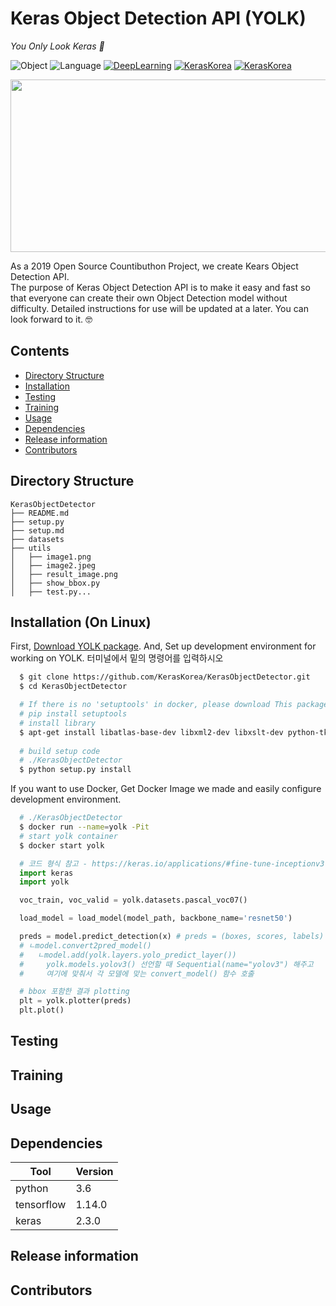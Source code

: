 # Keras Object Detection API (YOLK)

_You Only Look Keras :fried_egg:_

![Object](https://img.shields.io/badge/Object-Detector-Yellow.svg)
![Language](https://img.shields.io/badge/Language-Python-blue.svg)
[![DeepLearning](https://img.shields.io/badge/DeepLearning-Keras-red.svg)](https://keras.io)
[![KerasKorea](https://img.shields.io/badge/Community-KerasKorea-purple.svg)](https://www.facebook.com/groups/KerasKorea/)
[![KerasKorea](https://img.shields.io/badge/2019-Contributhon-green.svg)](https://www.kosshackathon.kr/)

<p align="center">
  <img width="509" height="276" src="https://user-images.githubusercontent.com/23257678/65056804-81fdb180-d9ac-11e9-931b-d027649c67cc.png" alt="">
</p>

As a 2019 Open Source Countibuthon Project, we create Kears Object Detection API.  
The purpose of Keras Object Detection API is to make it easy and fast so that everyone can create their own Object Detection model without difficulty.
Detailed instructions for use will be updated at a later. You can look forward to it. 🤓

## Contents
* [Directory Structure](#Directory-Structure)
* [Installation](#Installation)
* [Testing](#Testing)
* [Training](#Training)
* [Usage](#Usage)
* [Dependencies](#Dependencies)
* [Release information](#Release-information)
* [Contributors](#Contributors)

## Directory Structure
```
KerasObjectDetector
├── README.md
├── setup.py
├── setup.md
├── datasets
├── utils
│   ├── image1.png
│   ├── image2.jpeg
│   ├── result_image.png
│   ├── show_bbox.py
│   ├── test.py...
```

## Installation (On Linux)

First, [Download YOLK package](https://github.com/KerasKorea/KerasObjectDetector). And, Set up development environment for working on YOLK. 터미널에서 밑의 명령어를 입력하시오

```bash
  $ git clone https://github.com/KerasKorea/KerasObjectDetector.git
  $ cd KerasObjectDetector

  # If there is no 'setuptools' in docker, please download This package.
  # pip install setuptools
  # install library
  $ apt-get install libatlas-base-dev libxml2-dev libxslt-dev python-tk
  
  # build setup code
  # ./KerasObjectDetector
  $ python setup.py install
```

If you want to use Docker, Get Docker Image we made and easily configure development environment.

```bash
  # ./KerasObjectDetector
  $ docker run --name=yolk -Pit
  # start yolk container
  $ docker start yolk
```
<!-- 이미지 다운로드-->
```python
  # 코드 형식 참고 - https://keras.io/applications/#fine-tune-inceptionv3-on-a-new-set-of-classes
  import keras
  import yolk

  voc_train, voc_valid = yolk.datasets.pascal_voc07()

  load_model = load_model(model_path, backbone_name='resnet50')

  preds = model.predict_detection(x) # preds = (boxes, scores, labels)
  # ㄴmodel.convert2pred_model() 
  #   ㄴmodel.add(yolk.layers.yolo_predict_layer())
  #     yolk.models.yolov3() 선언할 때 Sequential(name="yolov3") 해주고
  #     여기에 맞춰서 각 모델에 맞는 convert_model() 함수 호출

  # bbox 포함한 결과 plotting
  plt = yolk.plotter(preds)
  plt.plot()
```

## Testing

## Training

## Usage

## Dependencies

|Tool|Version|
|---|---|
|python|3.6|
|tensorflow|1.14.0|
|keras|2.3.0|

## Release information

## Contributors